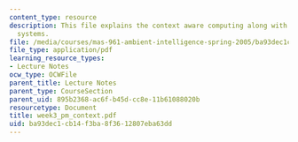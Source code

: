 ```yaml
---
content_type: resource
description: This file explains the context aware computing along with context aware
  systems.
file: /media/courses/mas-961-ambient-intelligence-spring-2005/ba93dec1cb14f3ba8f3612807eba63dd_week3_pm_context.pdf
file_type: application/pdf
learning_resource_types:
- Lecture Notes
ocw_type: OCWFile
parent_title: Lecture Notes
parent_type: CourseSection
parent_uid: 895b2368-ac6f-b45d-cc8e-11b61088020b
resourcetype: Document
title: week3_pm_context.pdf
uid: ba93dec1-cb14-f3ba-8f36-12807eba63dd
---
```


